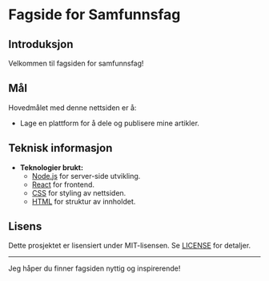 # Fagside for Samfunnsfag

## Introduksjon

Velkommen til fagsiden for samfunnsfag! 

## Mål

Hovedmålet med denne nettsiden er å:

- Lage en plattform for å dele og publisere mine artikler.


## Teknisk informasjon

- **Teknologier brukt:**
  - [Node.js](https://nodejs.org/) for server-side utvikling.
  - [React](https://reactjs.org/) for frontend.
  - [CSS](https://www.w3schools.com/css/) for styling av nettsiden.
  - [HTML](https://www.w3schools.com/html/) for struktur av innholdet.

## Lisens

Dette prosjektet er lisensiert under MIT-lisensen. Se [LICENSE](LICENSE) for detaljer.

---

Jeg håper du finner fagsiden nyttig og inspirerende!
